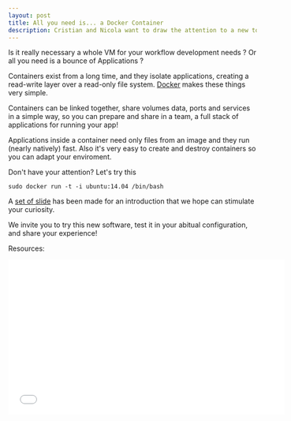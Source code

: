 ```yaml
---
layout: post
title: All you need is... a Docker Container
description: Cristian and Nicola want to draw the attention to a new tool for software development and production introducing Docker container.
---
```


Is it really necessary a whole VM for your workflow development needs ? Or all you need is a bounce of Applications ?

Containers exist from a long time, and they isolate applications, creating a read-write layer over a read-only file system.
[Docker](https://www.docker.com/) makes these things very simple.

Containers can be linked together, share volumes data, ports and services in a simple way, 
so you can prepare and share in a team, a full stack of applications for running your app!

Applications inside a container need only files from an image and they run (nearly natively) fast.
Also it's very easy to create and destroy containers so you can adapt your enviroment.

Don't have your attention? 
Let's try this

`sudo docker run -t -i ubuntu:14.04 /bin/bash`

A [set of slide](http://hackatron.org/slides/all_you_need_is_a_docker_container.html#/) has been made for an introduction that we hope can stimulate your curiosity.

We invite you to try this new software, test it in your abitual configuration, and share your experience!

Resources:

<iframe width="560" height="315" src="//www.youtube.com/embed/CyCnPwVL4RQ" frameborder="0" allowfullscreen></iframe>
